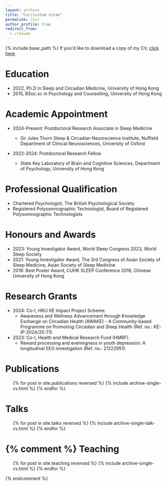 ```yaml
---
layout: archive
title: "Curriculum vitae"
permalink: /cv/
author_profile: true
redirect_from:
  - /resume
---
```

{% include base_path %}
If you'd like to download a copy of my CV, [click here](/files/CV/Forrest-Cheung_CV2025.pdf).

Education
======
* 2022, Ph.D in Sleep and Circadian Medicine, University of Hong Kong
* 2015, BSoc.sc in Psychology and Counselling, University of Hong Kong

Academic Appointment
======
* 2024-Present: Postdoctoral Research Associate in Sleep Medicine
  * Sir Jules Thorn Sleep & Circadian Neuroscience Institute, 
  Nuffield Department of Clinical Neurosciences,
  University of Oxford

* 2022-2024: Postdoctoral Research Fellow
  * State Key Laboratory of Brain and Cognitive Sciences,
  Department of Psychology,
  University of Hong Kong

Professional Qualification
======
* Chartered Psychologist, The British Psychological Society
* Registered Polysomnographic Technologist, Board of Registered Polysomnographic Technologists

Honours and Awards
======
* 2023: Young Investigator Award, World Sleep Congress 2023, World Sleep Society
* 2021: Young Investigator Award, The 3rd Congress of Asian Society of Sleep Medicine, Asian Society of Sleep Medicine
* 2018: Best Poster Award, CUHK SLEEP Conference 2018, Chinese University of Hong Kong

Research Grants
======
* 2024: Co-I, HKU KE Impact Project Scheme.
  * Awareness and Wellness Advancement through Knowledge Exchange on Circadian Health (AWAKE) - A Community-based Programme on Promoting Circadian and Sleep Health (Ref. no.: KE-IP-2024/25-71).
* 2023: Co-I, Health and Medical Research Fund (HMRF).
  * Reward processing and eveningness in youth depression: A longitudinal EEG investigation (Ref. no.: 21222951).

Publications
======
  <ul>{% for post in site.publications reversed %}
    {% include archive-single-cv.html %}
  {% endfor %}</ul>

Talks
======
  <ul>{% for post in site.talks reversed %}
    {% include archive-single-talk-cv.html  %}
  {% endfor %}</ul>

{% comment %}
Teaching
======
  <ul>{% for post in site.teaching reversed %}
    {% include archive-single-cv.html %}
  {% endfor %}</ul>
{% endcomment %}